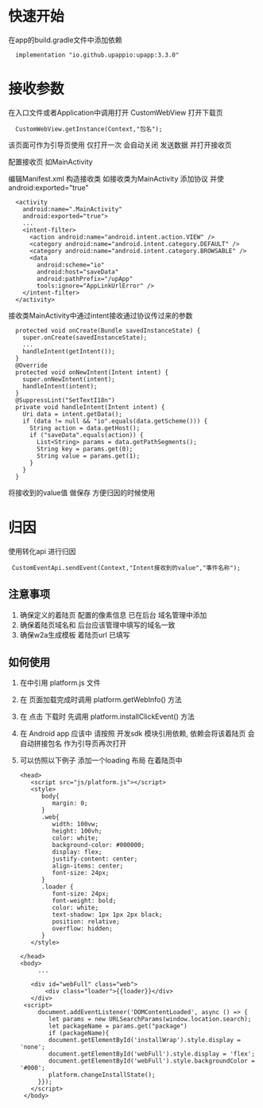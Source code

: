 #  快速开始
   在app的build.gradle文件中添加依赖

      implementation "io.github.upappio:upapp:3.3.0"
   
# 接收参数

   在入口文件或者Application中调用打开 CustomWebView 打开下载页

      CustomWebView.getInstance(Context,"包名");

   该页面可作为引导页使用 仅打开一次  会自动关闭 发送数据 并打开接收页

   配置接收页 如MainActivity

   编辑Manifest.xml
   构造接收类  如接收类为MainActivity 添加协议 并使 android:exported="true"

      <activity
        android:name=".MainActivity"
        android:exported="true">
        ...
        <intent-filter>
          <action android:name="android.intent.action.VIEW" />
          <category android:name="android.intent.category.DEFAULT" />
          <category android:name="android.intent.category.BROWSABLE" />
          <data
            android:scheme="io"
            android:host="saveData"
            android:pathPrefix="/upApp"
            tools:ignore="AppLinkUrlError" />
        </intent-filter>
      </activity>
      
   接收类MainActivity中通过intent接收通过协议传过来的参数
   
      protected void onCreate(Bundle savedInstanceState) {
        super.onCreate(savedInstanceState);
        ...
        handleIntent(getIntent());
      }
      @Override
      protected void onNewIntent(Intent intent) {
        super.onNewIntent(intent);
        handleIntent(intent);
      }
      @SuppressLint("SetTextI18n")
      private void handleIntent(Intent intent) {
        Uri data = intent.getData();
        if (data != null && "io".equals(data.getScheme())) {
          String action = data.getHost();
          if ("saveData".equals(action)) {
            List<String> params = data.getPathSegments();
            String key = params.get(0);
            String value = params.get(1);
          }
        }
      }
      
  将接收到的value值 做保存 方便归因的时候使用
   
# 归因
 
  使用转化api 进行归因 
  
     CustomEventApi.sendEvent(Context,"Intent接收到的value","事件名称");



## 注意事项

1. 确保定义的着陆页 配置的像素信息 已在后台 域名管理中添加
2. 确保着陆页域名和 后台应该管理中填写的域名一致
3. 确保w2a生成模板 着陆页url 已填写

## 如何使用

1.  在<head>中引用 platform.js 文件
2.  在 页面加载完成时调用 platform.getWebInfo() 方法
3.  在 点击 下载时 先调用 platform.installClickEvent() 方法
4.  在 Android app 应该中 请按照 开发sdk 模块引用依赖, 依赖会将该着陆页 会自动拼接包名 作为引导页再次打开 
5.  可以仿照以下例子 添加一个loading 布局 在着陆页中 
 
        <head>
           <script src="js/platform.js"></script>
           <style>
              body{
                 margin: 0;
              }
              .web{
                 width: 100vw;
                 height: 100vh;
                 color: white;
                 background-color: #000000;
                 display: flex;
                 justify-content: center;
                 align-items: center;
                 font-size: 24px;
              }
              .loader {
                 font-size: 24px;
                 font-weight: bold;
                 color: white;
                 text-shadow: 1px 1px 2px black;
                 position: relative;
                 overflow: hidden;
              }
           </style>
    
        </head>
        <body>
             ...

           <div id="webFull" class="web">
               <div class="loader">{{loader}}</div>
           </div>
         <script>
             document.addEventListener('DOMContentLoaded', async () => {
                let params = new URLSearchParams(window.location.search);
                let packageName = params.get("package")
                if (packageName){
                document.getElementById('installWrap').style.display = 'none';
                document.getElementById('webFull').style.display = 'flex';
                document.getElementById('webFull').style.backgroundColor = '#000';
                platform.changeInstallState();
             }});
           </script>
         </body>




 

